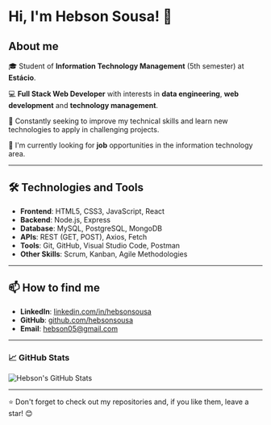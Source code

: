 # Hi, I'm Hebson Sousa! 👋

## About me

🎓 Student of **Information Technology Management** (5th semester) at **Estácio**.

💻 **Full Stack Web Developer** with interests in **data engineering**, **web development** and **technology management**.

🚀 Constantly seeking to improve my technical skills and learn new technologies to apply in challenging projects.

🎯 I'm currently looking for **job** opportunities in the information technology area.

---

## 🛠️ Technologies and Tools

- **Frontend**: HTML5, CSS3, JavaScript, React
- **Backend**: Node.js, Express
- **Database**: MySQL, PostgreSQL, MongoDB
- **APIs**: REST (GET, POST), Axios, Fetch
- **Tools**: Git, GitHub, Visual Studio Code, Postman
- **Other Skills**: Scrum, Kanban, Agile Methodologies

---

## 📫 How to find me

- **LinkedIn**: [linkedin.com/in/hebsonsousa](https://www.linkedin.com/in/hebsonsousa)
- **GitHub**: [github.com/hebsonsousa](https://github.com/hebsonsousa)
- **Email**: hebson05@gmail.com

---

### 📈 GitHub Stats
![Hebson's GitHub Stats](https://github-readme-stats.vercel.app/api?username=hebson-sousa&show_icons=true&theme=radical)

---

⭐ Don't forget to check out my repositories and, if you like them, leave a star! 😊
